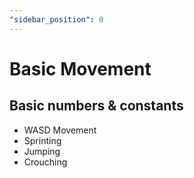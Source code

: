```yaml
---
"sidebar_position": 0
---
```


# Basic Movement

## Basic numbers & constants

- WASD Movement
- Sprinting
- Jumping
- Crouching